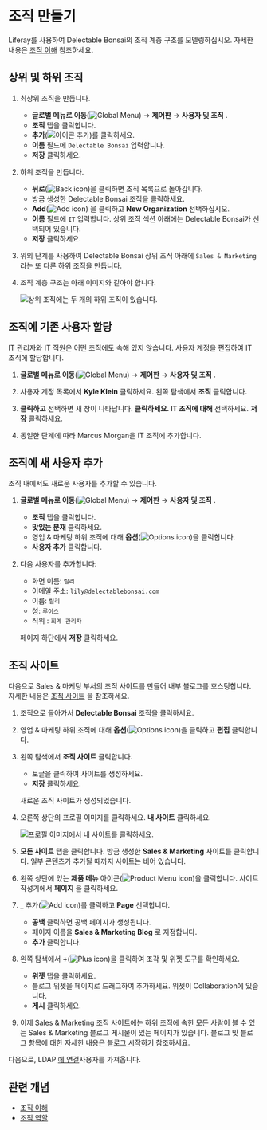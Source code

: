 # 조직 만들기

Liferay를 사용하여 Delectable Bonsai의 조직 계층 구조를 모델링하십시오. 자세한 내용은 [조직 이해](https://learn.liferay.com/en/w/dxp/users-and-permissions/organizations/understanding-organizations) 참조하세요.

## 상위 및 하위 조직

1. 최상위 조직을 만듭니다.

   * **글로벌 메뉴로 이동**(![Global Menu](../../images/icon-applications-menu.png)) &rarr; **제어판** &rarr; **사용자 및 조직** .
   * **조직** 탭을 클릭합니다.
   * **추가**(![아이콘 추가](../../images/icon-add.png))를 클릭하세요.
   * **이름** 필드에 `Delectable Bonsai` 입력합니다.
   * **저장** 클릭하세요.

1. 하위 조직을 만듭니다.

   * **뒤로**(![Back icon](../../images/icon-angle-left.png))을 클릭하면 조직 목록으로 돌아갑니다.
   * 방금 생성한 Delectable Bonsai 조직을 클릭하세요.
   * **Add**(![Add icon](../../images/icon-add.png)) 을 클릭하고 **New Organization** 선택하십시오.
   * **이름** 필드에 `IT` 입력합니다. 상위 조직 섹션 아래에는 Delectable Bonsai가 선택되어 있습니다.
   * **저장** 클릭하세요.

1. 위의 단계를 사용하여 Delectable Bonsai 상위 조직 아래에 `Sales & Marketing` 라는 또 다른 하위 조직을 만듭니다.

1. 조직 계층 구조는 아래 이미지와 같아야 합니다.

   ![상위 조직에는 두 개의 하위 조직이 있습니다.](./creating-organizations/images/01.png)

## 조직에 기존 사용자 할당

IT 관리자와 IT 직원은 어떤 조직에도 속해 있지 않습니다. 사용자 계정을 편집하여 IT 조직에 할당합니다.

1. **글로벌 메뉴로 이동**(![Global Menu](../../images/icon-applications-menu.png)) &rarr; **제어판** &rarr; **사용자 및 조직** .

1. 사용자 계정 목록에서 **Kyle Klein** 클릭하세요. 왼쪽 탐색에서 **조직** 클릭합니다.

1. **클릭하고** 선택하면 새 창이 나타납니다. **클릭하세요. IT 조직에 대해** 선택하세요. **저장** 클릭하세요.

1. 동일한 단계에 따라 Marcus Morgan을 IT 조직에 추가합니다.

## 조직에 새 사용자 추가

조직 내에서도 새로운 사용자를 추가할 수 있습니다.

1. **글로벌 메뉴로 이동**(![Global Menu](../../images/icon-applications-menu.png)) &rarr; **제어판** &rarr; **사용자 및 조직** .

   * **조직** 탭을 클릭합니다.
   * **맛있는 분재** 클릭하세요.
   * 영업 & 마케팅 하위 조직에 대해 **옵션**(![Options icon](../../images/icon-actions.png))을 클릭합니다.
   * **사용자 추가** 클릭합니다.

1. 다음 사용자를 추가합니다:

   * 화면 이름: `릴리`
   * 이메일 주소: `lily@delectablebonsai.com`
   * 이름: `릴리`
   * 성: `루이스`
   * 직위 : `회계 관리자`

   페이지 하단에서 **저장** 클릭하세요.

## 조직 사이트

다음으로 Sales & 마케팅 부서의 조직 사이트를 만들어 내부 블로그를 호스팅합니다. 자세한 내용은 [조직 사이트](https://learn.liferay.com/en/w/dxp/users-and-permissions/organizations/organization-sites) 을 참조하세요.

1. 조직으로 돌아가서 **Delectable Bonsai** 조직을 클릭하세요.

1. 영업 & 마케팅 하위 조직에 대해 **옵션**(![Options icon](../../images/icon-actions.png))을 클릭하고 **편집** 클릭합니다.

1. 왼쪽 탐색에서 **조직 사이트** 클릭합니다.
   * 토글을 클릭하여 사이트를 생성하세요.
   * **저장** 클릭하세요.

   새로운 조직 사이트가 생성되었습니다.

1. 오른쪽 상단의 프로필 이미지를 클릭하세요. **내 사이트** 클릭하세요.

   ![프로필 이미지에서 내 사이트를 클릭하세요.](./creating-organizations/images/02.png)

1. **모든 사이트** 탭을 클릭합니다. 방금 생성한 **Sales & Marketing** 사이트를 클릭합니다. 일부 콘텐츠가 추가될 때까지 사이트는 비어 있습니다.

1. 왼쪽 상단에 있는 **제품 메뉴** 아이콘(![Product Menu icon](../../images/icon-product-menu.png))을 클릭합니다. 사이트 작성기에서 **페이지** 을 클릭하세요.

1. **_** 추가(![Add icon](../../images/icon-add.png))를 클릭하고 **Page** 선택합니다.

   * **공백** 클릭하면 공백 페이지가 생성됩니다.
   * 페이지 이름을 **Sales & Marketing Blog** 로 지정합니다.
   * **추가** 클릭합니다.

1. 왼쪽 탐색에서 **+**(![Plus icon](../../images/icon-plus.png))을 클릭하여 조각 및 위젯 도구를 확인하세요.

   * **위젯** 탭을 클릭하세요.
   * 블로그 위젯을 페이지로 드래그하여 추가하세요. 위젯이 Collaboration에 있습니다.
   * **게시** 클릭하세요.

1. 이제 Sales & Marketing 조직 사이트에는 하위 조직에 속한 모든 사람이 볼 수 있는 Sales & Marketing 블로그 게시물이 있는 페이지가 있습니다. 블로그 및 블로그 항목에 대한 자세한 내용은 [블로그 시작하기](https://learn.liferay.com/en/w/dxp/content-authoring-and-management/blogs/getting-started-with-blogs) 참조하세요.

다음으로, LDAP [에 연결](./connecting-to-ldap.md)사용자를 가져옵니다.

## 관련 개념

- [조직 이해](https://learn.liferay.com/en/w/dxp/users-and-permissions/organizations/understanding-organizations)
- [조직 역할](https://learn.liferay.com/en/w/dxp/users-and-permissions/organizations/organization-sites)
